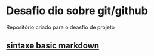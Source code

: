 # Desafio dio sobre git/github
Repositório criado para o deasfio de projeto

## [sintaxe basic markdown](https://www.markdownguide.org/basic-syntax/)
